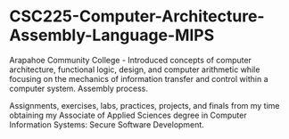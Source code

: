 # CSC225-Computer-Architecture-Assembly-Language-MIPS
Arapahoe Community College - Introduced concepts of computer architecture, functional logic, design, and computer arithmetic while focusing on the mechanics of information transfer and control within a computer system. Assembly process.

Assignments, exercises, labs, practices, projects, and finals from my time obtaining my Associate of Applied Sciences degree in Computer Information Systems: Secure Software Development.
